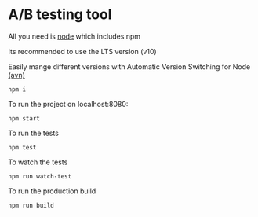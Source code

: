 # A/B testing tool

All you need is [node](https://nodejs.org/en/) which includes npm

Its recommended to use the LTS version (v10)

Easily mange different versions with Automatic Version Switching for Node [(avn)](https://github.com/wbyoung/avn)

```
npm i
```

To run the project on localhost:8080:
```
npm start
```

To run the tests
```
npm test
```

To watch the tests
```
npm run watch-test
```

To run the production build
```
npm run build
```
